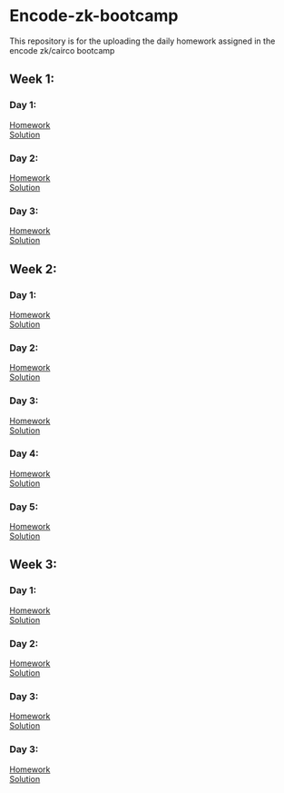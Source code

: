 # Encode-zk-bootcamp
This repository is for the uploading the daily homework assigned in the encode zk/cairco bootcamp


## Week 1:

### Day 1: 

  [Homework](https://github.com/sleepyqadir/Encode-zk-bootcamp/blob/main/week1/day1/Homework1.pdf) <br/>
  [Solution](https://github.com/sleepyqadir/Encode-zk-bootcamp/blob/main/week1/day1/solution.md)


### Day 2: 


  [Homework](https://github.com/sleepyqadir/Encode-zk-bootcamp/blob/main/week1/day2/Homework2.pdf) <br/>
  [Solution](https://github.com/sleepyqadir/Encode-zk-bootcamp/blob/main/week1/day2/solution.md)


### Day 3: 


  [Homework](https://github.com/sleepyqadir/Encode-zk-bootcamp/blob/main/week1/day3/Homework3.pdf) <br/>
  [Solution](https://github.com/sleepyqadir/Encode-zk-bootcamp/blob/main/week1/day3/solution.md)


## Week 2:

### Day 1: 

  [Homework](https://github.com/sleepyqadir/Encode-zk-bootcamp/blob/main/week2/day1/Homework4.pdf) <br/>
  [Solution](https://github.com/sleepyqadir/Encode-zk-bootcamp/blob/main/week2/day1/solution.md)


### Day 2: 


  [Homework](https://github.com/sleepyqadir/Encode-zk-bootcamp/blob/main/week2/day2/Homework5.pdf) <br/>
  [Solution](https://github.com/sleepyqadir/Encode-zk-bootcamp/blob/main/week2/day2/solution.md)


### Day 3: 


  [Homework](https://github.com/sleepyqadir/Encode-zk-bootcamp/blob/main/week2/day3/Homework6.pdf) <br/>
  [Solution](https://github.com/sleepyqadir/Encode-zk-bootcamp/blob/main/week2/day3/solution.md)

### Day 4: 


  [Homework](https://github.com/sleepyqadir/Encode-zk-bootcamp/blob/main/week2/day4/Homework7.pdf) <br/>
  [Solution](https://github.com/sleepyqadir/Encode-zk-bootcamp/blob/main/week2/day4/solution.md)


### Day 5: 


  [Homework](https://github.com/sleepyqadir/Encode-zk-bootcamp/blob/main/week2/day5/Homework8.pdf) <br/>
  [Solution](https://github.com/sleepyqadir/Encode-zk-bootcamp/blob/main/week2/day5/solution.md)

## Week 3:

### Day 1: 

  [Homework](https://github.com/sleepyqadir/Encode-zk-bootcamp/blob/main/week3/day1/Homework9.pdf) <br/>
  [Solution](https://github.com/sleepyqadir/Encode-zk-bootcamp/blob/main/week3/day1/solution.md)


### Day 2: 


  [Homework](https://github.com/sleepyqadir/Encode-zk-bootcamp/blob/main/week3/day2/Homework10.pdf) <br/>
  [Solution](https://github.com/sleepyqadir/Encode-zk-bootcamp/blob/main/week3/day2/solution.md)

### Day 3: 

  [Homework](https://github.com/sleepyqadir/Encode-zk-bootcamp/blob/main/week3/day3/Homework11.pdf) <br/>
  [Solution](https://github.com/sleepyqadir/Encode-zk-bootcamp/blob/main/week3/day3/solution.md)

### Day 3: 

  [Homework](https://github.com/sleepyqadir/Encode-zk-bootcamp/blob/main/week3/day4/Homework12.pdf) <br/>
  [Solution](https://github.com/sleepyqadir/Encode-zk-bootcamp/blob/main/week3/day4/solution.md)
